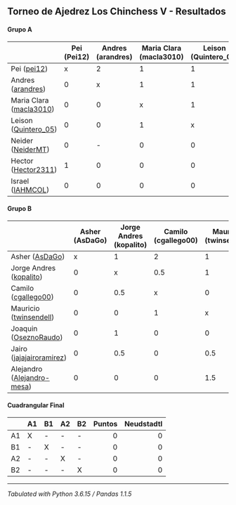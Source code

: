 ## Torneo de Ajedrez Los Chinchess V - Resultados

#### Grupo A
|                                                                       | Pei (Pei12) | Andres (arandres) | Maria Clara (macla3010) | Leison (Quintero_05) | Neider (NeiderMT) | Hector (Hector2311) | Israel (IAHMCOL) | Bye | PTOS | Neudstatdl |
|-----------------------------------------------------------------------|-------------|-------------------|-------------------------|----------------------|-------------------|---------------------|------------------|-----|------|------------|
| Pei ([pei12](https://lichess.org/?user=pei12#friend))                 |           x |                 2 |                       1 |                    1 |                 1 |                   0 |                1 |   1 |    7 |         26 |
| Andres ([arandres](https://lichess.org/?user=arandres#friend))        |           0 |                 x |                       1 |                    1 |                 - |                   1 |                1 |   1 |    5 |         15 |
| Maria Clara ([macla3010](https://lichess.org/?user=macla3010#friend)) |           0 |                 0 |                       x |                    1 |                 1 |                   1 |                1 |   1 |    5 |         14 |
| Leison ([Quintero_05](https://lichess.org/?user=Quintero_05#friend))  |           0 |                 0 |                       1 |                    x |                 1 |                   1 |                1 |   1 |    5 |         14 |
| Neider ([NeiderMT](https://lichess.org/?user=NeiderMT#friend))        |           0 |                 - |                       0 |                    0 |                 x |                   1 |                2 |   1 |    4 |          7 |
| Hector ([Hector2311](https://lichess.org/?user=Hector2311#friend))    |           1 |                 0 |                       0 |                    0 |                 0 |                   x |                0 |   2 |    3 |          7 |
| Israel ([IAHMCOL](https://lichess.org/?user=IAHMCOL#friend))          |           0 |                 0 |                       0 |                    0 |                 0 |                   1 |                x |   1 |    2 |          3 |

#### Grupo B
|                                                                               | Asher (AsDaGo) | Jorge Andres (kopalito) | Camilo (cgallego00) | Mauricio (twinsendell) | Joaquin (OseznoRaudo) | Jairo (jajajairoramirez) | Alejandro (Alejandro-mesa) | Bye | PTOS | Neudstatdl |
|-------------------------------------------------------------------------------|----------------|-------------------------|---------------------|------------------------|-----------------------|--------------------------|----------------------------|-----|------|------------|
| Asher ([AsDaGo](https://lichess.org/?user=AsDaGo#friend))                     |              x |                       1 |                   2 |                      1 |                     1 |                        1 |                          1 |   1 |    8 |       27.5 |
| Jorge Andres ([kopalito](https://lichess.org/?user=kopalito#friend))          |              0 |                       x |                 0.5 |                      1 |                     0 |                      1.5 |                          1 |   1 |    5 |      13.25 |
| Camilo ([cgallego00](https://lichess.org/?user=cgallego00#friend))            |              0 |                     0.5 |                   x |                      0 |                     1 |                        1 |                          1 |   1 |  4.5 |         12 |
| Mauricio ([twinsendell](https://lichess.org/?user=twinsendell#friend))        |              0 |                       0 |                   1 |                      x |                     1 |                      0.5 |                        0.5 |   1 |    4 |      11.25 |
| Joaquin ([OseznoRaudo](https://lichess.org/?user=OseznoRaudo#friend))         |              0 |                       1 |                   0 |                      0 |                     x |                        0 |                          1 |   2 |    4 |        7.5 |
| Jairo ([jajajairoramirez](https://lichess.org/?user=jajajairoramirez#friend)) |              0 |                     0.5 |                   0 |                    0.5 |                     1 |                        x |                          - |   1 |    3 |        8.5 |
| Alejandro ([Alejandro-mesa](https://lichess.org/?user=Alejandro-mesa#friend)) |              0 |                       0 |                   0 |                    1.5 |                     0 |                        - |                          x |   1 |  2.5 |          6 |

#### Cuadrangular Final
|                      | A1                | B1                  | A2                   | B2              |   Puntos | Neudstadtl |
| :------------------- | :---------------- | :------------------ | :------------------- | :-------------- | -------: | ---------: |
| A1                   | X                 | -                   | -                    | -               |        0 |          0 |
| B1                   | -                 | X                   | -                    | -               |        0 |          0 |
| A2                   | -                 | -                   | X                    | -               |        0 |          0 |
| B2                   | -                 | -                   | -                    | X               |        0 |          0 |

****
*Tabulated with Python 3.6.15 / Pandas 1.1.5*
